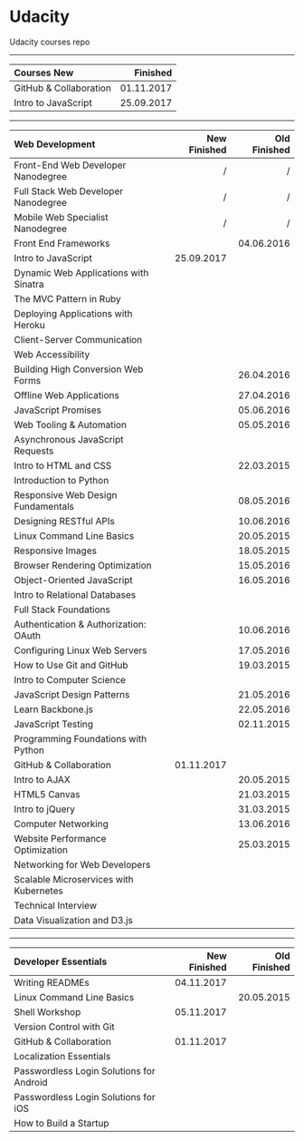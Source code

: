 # Udacity
Udacity courses repo

--------------------------


| Courses New                                     |     Finished |
|:------------------------------------------------|-------------:|
| GitHub & Collaboration                          |   01.11.2017 |
| Intro to JavaScript                             |   25.09.2017 |


--------------------------


| Web Development                                 | New Finished | Old Finished |
|:------------------------------------------------|-------------:|-------------:|
| Front-End Web Developer Nanodegree              |            / |            / |
| Full Stack Web Developer Nanodegree             |            / |            / |
| Mobile Web Specialist Nanodegree                |            / |            / |
| Front End Frameworks                            |              |   04.06.2016 |
| Intro to JavaScript                             |   25.09.2017 |              |
| Dynamic Web Applications with Sinatra           |              |              |
| The MVC Pattern in Ruby                         |              |              |
| Deploying Applications with Heroku              |              |              |
| Client-Server Communication                     |              |              |
| Web Accessibility                               |              |              |
| Building High Conversion Web Forms              |              |   26.04.2016 |
| Offline Web Applications                        |              |   27.04.2016 |
| JavaScript Promises                             |              |   05.06.2016 |
| Web Tooling & Automation                        |              |   05.05.2016 |
| Asynchronous JavaScript Requests                |              |              |
| Intro to HTML and CSS                           |              |   22.03.2015 |
| Introduction to Python                          |              |              |
| Responsive Web Design Fundamentals              |              |   08.05.2016 |
| Designing RESTful APIs                          |              |   10.06.2016 |
| Linux Command Line Basics                       |              |   20.05.2015 |
| Responsive Images                               |              |   18.05.2015 |
| Browser Rendering Optimization                  |              |   15.05.2016 |
| Object-Oriented JavaScript                      |              |   16.05.2016 |
| Intro to Relational Databases                   |              |              |
| Full Stack Foundations                          |              |              |
| Authentication & Authorization: OAuth           |              |   10.06.2016 |
| Configuring Linux Web Servers                   |              |   17.05.2016 |
| How to Use Git and GitHub                       |              |   19.03.2015 |
| Intro to Computer Science                       |              |              |
| JavaScript Design Patterns                      |              |   21.05.2016 |
| Learn Backbone.js                               |              |   22.05.2016 |
| JavaScript Testing                              |              |   02.11.2015 |
| Programming Foundations with Python             |              |              |
| GitHub & Collaboration                          |   01.11.2017 |              |
| Intro to AJAX                                   |              |   20.05.2015 |
| HTML5 Canvas                                    |              |   21.03.2015 |
| Intro to jQuery                                 |              |   31.03.2015 |
| Computer Networking                             |              |   13.06.2016 |
| Website Performance Optimization                |              |   25.03.2015 |
| Networking for Web Developers                   |              |              |
| Scalable Microservices with Kubernetes          |              |              |
| Technical Interview                             |              |              |
| Data Visualization and D3.js                    |              |              |


--------------------------


| Developer Essentials                            | New Finished | Old Finished |
|:------------------------------------------------|-------------:|-------------:|
| Writing READMEs                                 |   04.11.2017 |              |
| Linux Command Line Basics                       |              |   20.05.2015 |
| Shell Workshop                                  |   05.11.2017 |              |
| Version Control with Git                        |              |              |
| GitHub & Collaboration                          |   01.11.2017 |              |
| Localization Essentials                         |              |              |
| Passwordless Login Solutions for Android        |              |              |
| Passwordless Login Solutions for iOS            |              |              |
| How to Build a Startup                          |              |              |


